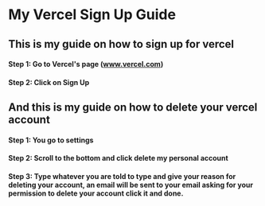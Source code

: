 # My Vercel Sign Up Guide
## This is my guide on how to sign up for vercel

#### Step 1: Go to Vercel's page (www.vercel.com)
#### Step 2: Click on Sign Up

## And this is my guide on how to delete your vercel account
#### Step 1: You go to settings
#### Step 2: Scroll to the bottom and click delete my personal account
#### Step 3: Type whatever you are told to type and give your reason for deleting your account, an email will be sent to your email asking for your permission to delete your account click it and done.

